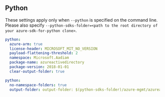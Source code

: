 ## Python

These settings apply only when `--python` is specified on the command line.
Please also specify `--python-sdks-folder=<path to the root directory of your azure-sdk-for-python clone>`.

```yaml $(python)
python:
  azure-arm: true
  license-header: MICROSOFT_MIT_NO_VERSION
  payload-flattening-threshold: 2
  namespace: Microsoft.Aadiam
  package-name: azureactivedirectory
  package-version: 2018-01-01
  clear-output-folder: true
```

```yaml $(python)
python:
  no-namespace-folders: true
  output-folder: output-folder: $(python-sdks-folder)/azure-mgmt/azureactivedirectory
```

